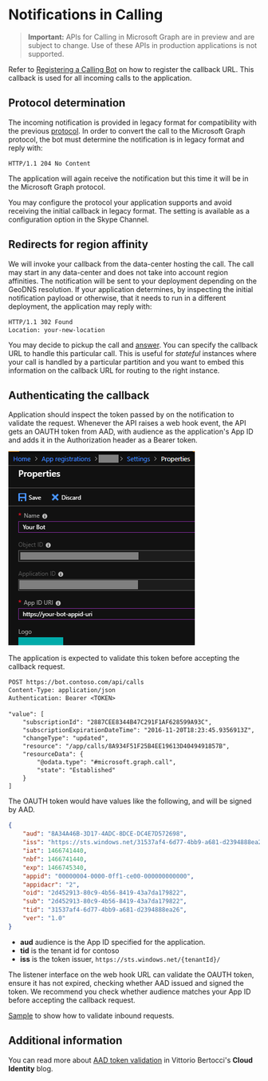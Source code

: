# Notifications in Calling

> **Important:** APIs for Calling in Microsoft Graph are in preview and are subject to change. Use of these APIs in production applications is not supported.

Refer to [Registering a Calling Bot](./register-calling-bot.md) on how to register the callback URL. This callback is used for all incoming calls to the application.

## Protocol determination
The incoming notification is provided in legacy format for compatibility with the previous [protocol](https://docs.microsoft.com/en-us/azure/bot-service/dotnet/bot-builder-dotnet-real-time-media-concepts?view=azure-bot-service-3.0). In order to convert the call to the Microsoft Graph protocol, the bot must determine the notification is in legacy format and reply with:

```http
HTTP/1.1 204 No Content
```

The application will again receive the notification but this time it will be in the Microsoft Graph protocol.

You may configure the protocol your application supports and avoid receiving the initial callback in legacy format. The setting is available as a configuration option in the Skype Channel.

## Redirects for region affinity

We will invoke your callback from the data-center hosting the call. The call may start in any data-center and does not take into account region affinities. The notification will be sent to your deployment depending on the GeoDNS resolution. If your application determines, by inspecting the initial notification payload or otherwise, that it needs to run in a different deployment, the application may reply with:

```http
HTTP/1.1 302 Found
Location: your-new-location
```

You may decide to pickup the call and [answer](../api-reference/beta/api/call_answer.md). You can specify the callback URL to handle this particular call. This is useful for _stateful_ instances where your call is handled by a particular partition and you want to embed this information on the callback URL for routing to the right instance.

## Authenticating the callback

Application should inspect the token passed by on the notification to validate the request. Whenever the API raises a web hook event, the API gets an OAUTH token from AAD, with audience as the application's App ID and adds it in the Authorization header as a Bearer token.

![Azure-application-properties](./images/azure-application-properties.png)

The application is expected to validate this token before accepting the callback request.

```http
POST https://bot.contoso.com/api/calls
Content-Type: application/json
Authentication: Bearer <TOKEN>

"value": [
    "subscriptionId": "2887CEE8344B47C291F1AF628599A93C",
    "subscriptionExpirationDateTime": "2016-11-20T18:23:45.9356913Z",
    "changeType": "updated",
    "resource": "/app/calls/8A934F51F25B4EE19613D4049491857B",
    "resourceData": {
        "@odata.type": "#microsoft.graph.call",
        "state": "Established"
    }
]
```

The OAUTH token would have values like the following, and will be signed by AAD.

```json
{
    "aud": "8A34A46B-3D17-4ADC-8DCE-DC4E7D572698",
    "iss": "https://sts.windows.net/31537af4-6d77-4bb9-a681-d2394888ea26/",
    "iat": 1466741440,
    "nbf": 1466741440,
    "exp": 1466745340,
    "appid": "00000004-0000-0ff1-ce00-000000000000",
    "appidacr": "2",
    "oid": "2d452913-80c9-4b56-8419-43a7da179822",
    "sub": "2d452913-80c9-4b56-8419-43a7da179822",
    "tid": "31537af4-6d77-4bb9-a681-d2394888ea26",
    "ver": "1.0"
}
```

* **aud** audience is the App ID specified for the application.
* **tid** is the tenant id for contoso
* **iss** is the token issuer, `https://sts.windows.net/{tenantId}/`

The listener interface on the web hook URL can validate the OAUTH token, ensure it has not expired, checking whether AAD issued and signed the token. We recommend you check whether audience matches your App ID before accepting the callback request.

[Sample](https://sampleapps-microsoftteams.visualstudio.com/_git/GraphCommsSamples?path=%2FCommon%2FSample.Common%2FAuthentication%2FAuthenticationProvider.cs&version=GBmaster) to show how to validate inbound requests.

## Additional information

You can read more about [AAD token validation](http://www.cloudidentity.com/blog/2014/03/03/principles-of-token-validation/) in Vittorio Bertocci's **Cloud Identity** blog.
